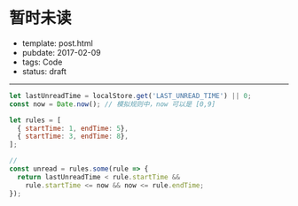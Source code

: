 
# 暂时未读

- template: post.html
- pubdate: 2017-02-09
- tags: Code
- status: draft

----

```js
let lastUnreadTime = localStore.get('LAST_UNREAD_TIME') || 0;
const now = Date.now(); // 模拟规则中，now 可以是 [0,9]

let rules = [
  { startTime: 1, endTime: 5},
  { startTime: 3, endTime: 8},
];

//
const unread = rules.some(rule => {
  return lastUnreadTime < rule.startTime &&
    rule.startTime <= now && now <= rule.endTime;
});
```
